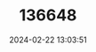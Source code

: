---
title: "136648"
category: "Alticola olchonensis"
draft: false
date: 2024-02-22 13:03:51
languages:
  English: ["Lake Baikal Mountain Vole", "Olkhon Mountain Vole"]
  German: ["Olchon-Gebirgswühlmaus"]
  Russian: ["Olkhonskaya Polyovka"]
---
